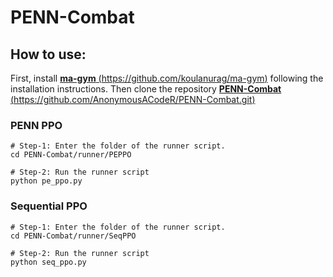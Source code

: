 # PENN-Combat

## How to use:
First, install [**ma-gym** (https://github.com/koulanurag/ma-gym)](https://github.com/koulanurag/ma-gym) following the installation instructions.
Then clone the repository [**PENN-Combat** (https://github.com/AnonymousACodeR/PENN-Combat.git)](https://github.com/AnonymousACodeR/PENN-Combat.git)

### PENN PPO
```shell
# Step-1: Enter the folder of the runner script.
cd PENN-Combat/runner/PEPPO

# Step-2: Run the runner script
python pe_ppo.py
```

### Sequential PPO
```shell
# Step-1: Enter the folder of the runner script.
cd PENN-Combat/runner/SeqPPO

# Step-2: Run the runner script
python seq_ppo.py
```